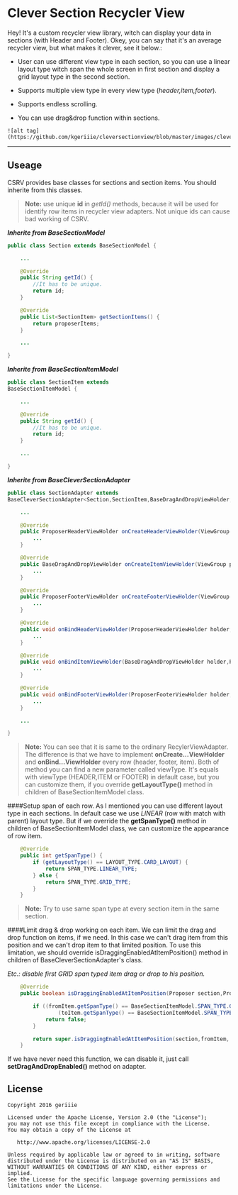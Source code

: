 Clever Section Recycler View
=============================

Hey! It's a custom recycler view library, witch can display your data in sections (with Header and Footer). Okey, you can say that it's an average recycler view, but what makes it clever, see it below.:

- User can use different view type in each section, so you can use a linear layout type witch span the whole screen in first section and display a grid layout type in the second section.

- Supports multiple view type in every view type (*header,item,footer*).

- Supports endless scrolling.

- You can use drag&drop function within sections.

```
![alt tag](https://github.com/kgeriiie/cleversectionview/blob/master/images/clever_section_recyclerview_320.gif)
```

----------

Useage
----------

CSRV provides base classes for sections and section items. You should inherite from this classes.

>**Note:** use unique **id** in *getId()* methods, because it will be used for identify row items in recycler view adapters. Not unique ids can cause bad working of CSRV.

***Inherite from BaseSectionModel***
```java
public class Section extends BaseSectionModel {

    ...

	@Override
    public String getId() {
	    //It has to be unique.
        return id;
    }

    @Override
    public List<SectionItem> getSectionItems() {
        return proposerItems;
    }

	...

}
```

***Inherite from BaseSectionItemModel***
```java
public class SectionItem extends
BaseSectionItemModel {

	...

    @Override
    public String getId() {
	    //It has to be unique.
        return id;
    }

	...

}
```
***Inherite from BaseCleverSectionAdapter***
```java
public class SectionAdapter extends
BaseCleverSectionAdapter<Section,SectionItem,BaseDragAndDropViewHolder,ProposerHeaderViewHolder,ProposerFooterViewHolder> {

	...

    @Override
    public ProposerHeaderViewHolder onCreateHeaderViewHolder(ViewGroup parent, int layoutType) {
	    ...
    }

	@Override
    public BaseDragAndDropViewHolder onCreateItemViewHolder(ViewGroup parent, int layoutType) {
		...
	}

    @Override
    public ProposerFooterViewHolder onCreateFooterViewHolder(ViewGroup parent, int layoutType) {
		...
	}

    @Override
    public void onBindHeaderViewHolder(ProposerHeaderViewHolder holder,Proposer section, int layoutType) {
		...
	}

    @Override
    public void onBindItemViewHolder(BaseDragAndDropViewHolder holder,ProposerItem item, int layoutType) {
		...
	}

	@Override
    public void onBindFooterViewHolder(ProposerFooterViewHolder holder,Proposer section, int layoutType) {
		...
	}

	...

}
```

>**Note:** You can see that it is same to the ordinary RecylerViewAdapter. The difference is that we have to implement **onCreate...ViewHolder** and **onBind...ViewHolder** every row (header, footer, item). Both of method you can find a new parameter called viewType. It's equals with viewType (HEADER,ITEM or FOOTER) in default case, but you can customize them, if you override **getLayoutType()** method in children of BaseSectionItemModel class.

####Setup span of each row.
As I mentioned you can use different layout type in each sections. In default case we use *LINEAR* (row with match with parent) layout type. But if we override the **getSpanType()** method in children of BaseSectionItemModel class, we can customize the appearance of row item.

```java
    @Override
    public int getSpanType() {
        if (getLayoutType() == LAYOUT_TYPE.CARD_LAYOUT) {
            return SPAN_TYPE.LINEAR_TYPE;
        } else {
            return SPAN_TYPE.GRID_TYPE;
        }
    }
```

>**Note:** Try to use same span type at every section item in the same section.

####Limit drag & drop working on each item.
We can limit the drag and drop function on items, if we need. In this case we can't drag item from this position and we can't drop item to that limited position. To use this limitation, we should override isDraggingEnabledAtItemPosition() method in children of BaseCleverSectionAdapter's class.

*Etc.: disable first GRID span typed item drag or drop to his position.*
```java
    @Override
    public boolean isDraggingEnabledAtItemPosition(Proposer section,ProposerItem fromItem, ProposerItem toItem) {

        if ((fromItem.getSpanType() == BaseSectionItemModel.SPAN_TYPE.GRID_TYPE && section.getItemIndexInSection(fromItem) == 0) ||
                (toItem.getSpanType() == BaseSectionItemModel.SPAN_TYPE.GRID_TYPE && section.getItemIndexInSection(toItem) == 0)) {
            return false;
        }

        return super.isDraggingEnabledAtItemPosition(section,fromItem, toItem);
    }
```

If we have never need this function, we can disable it, just call **setDragAndDropEnabled()** method on adapter.

License
-------

    Copyright 2016 geriiie

    Licensed under the Apache License, Version 2.0 (the "License");
    you may not use this file except in compliance with the License.
    You may obtain a copy of the License at

       http://www.apache.org/licenses/LICENSE-2.0

    Unless required by applicable law or agreed to in writing, software
    distributed under the License is distributed on an "AS IS" BASIS,
    WITHOUT WARRANTIES OR CONDITIONS OF ANY KIND, either express or implied.
    See the License for the specific language governing permissions and
    limitations under the License.